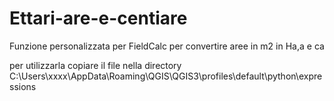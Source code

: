 # Ettari-are-e-centiare
Funzione personalizzata per FieldCalc per convertire aree in m2 in Ha,a e ca

per utilizzarla copiare il file nella directory
C:\Users\xxxx\AppData\Roaming\QGIS\QGIS3\profiles\default\python\expressions
